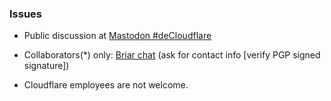 ### Issues


- Public discussion at [Mastodon #deCloudflare](https://mamot.fr/tags/deCloudflare)

- Collaborators(*) only: [Briar chat](https://briarproject.org/fdroid)  (ask for contact info [verify PGP signed signature])



* Cloudflare employees are not welcome.
